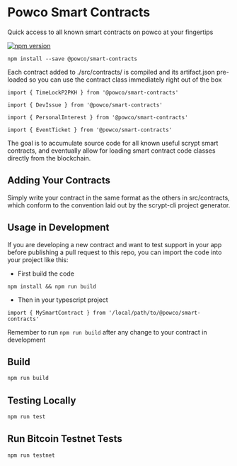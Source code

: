 # Powco Smart Contracts

Quick access to all known smart contracts on powco at your fingertips

[![npm version](https://badge.fury.io/js/@powco%2Fsmart-contracts.svg)](https://badge.fury.io/js/@powco%2Fsmart-contracts)

```
npm install --save @powco/smart-contracts
```

Each contract added to ./src/contracts/ is compiled and its artifact.json pre-loaded
so you can use the contract class immediately right out of the box

```
import { TimeLockP2PKH } from '@powco/smart-contracts'

import { DevIssue } from '@powco/smart-contracts'

import { PersonalInterest } from '@powco/smart-contracts'

import { EventTicket } from '@powco/smart-contracts'

```

The goal is to accumulate source code for all known useful scrypt smart contracts,
and eventually allow for loading smart contract code classes directly from the
blockchain.

## Adding Your Contracts

Simply write your contract in the same format as the others in src/contracts, which
conform to the convention laid out by the scrypt-cli project generator.

## Usage in Development

If you are developing a new contract and want to test support in your app before
publishing a pull request to this repo, you can import the code into your project like
this:

- First build the code

`npm install && npm run build`

- Then in your typescript project

```
import { MySmartContract } from '/local/path/to/@powco/smart-contracts'

```

Remember to run `npm run build` after any change to your contract in development

## Build

```sh
npm run build
```

## Testing Locally

```sh
npm run test
```

## Run Bitcoin Testnet Tests

```sh
npm run testnet
```
